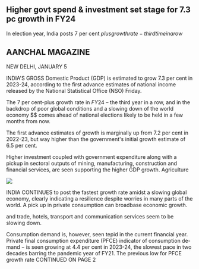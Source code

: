 ## Higher govt spend & investment set stage for 7.3 pc growth in FY24

In election year, India posts 7 per cent  $plus growth rate - third time in a row$ 

## AANCHAL MAGAZINE

NEW DELHI, JANUARY 5

INDIA'S GROSS Domestic Product (GDP) is estimated to grow 7.3 per cent in 2023-24, according to the first advance estimates of national income released by the National Statistical Office (NSO) Friday.

The 7 per cent-plus growth rate in  $FY24$  – the third year in a row, and in the backdrop of poor global conditions and a slowing down of the world economy  $$ comes ahead of national elections likely to be held in a few months from now.

The first advance estimates of growth is marginally up from 7.2 per cent in 2022-23, but way higher than the government's initial growth estimate of 6.5 per cent.

Higher investment coupled with government expenditure along with a pickup in sectoral outputs of mining, manufacturing, construction and financial services, are seen supporting the higher GDP growth. Agriculture

![](_page_0_Picture_8.jpeg)

INDIA CONTINUES to post the fastest growth rate amidst a slowing global economy, clearly indicating a resilience despite worries in many parts of the world. A pick up in private consumption can broadbase economic growth.

and trade, hotels, transport and communication services seem to be slowing down.

Consumption demand is, however, seen tepid in the current financial year. Private final consumption expenditure (PFCE) indicator of consumption de- $\text{mand} - \text{is seen growing at 4.4}$ per cent in 2023-24, the slowest pace in two decades barring the pandemic year of FY21. The previous low for PFCE growth rate CONTINUED ON PAGE 2